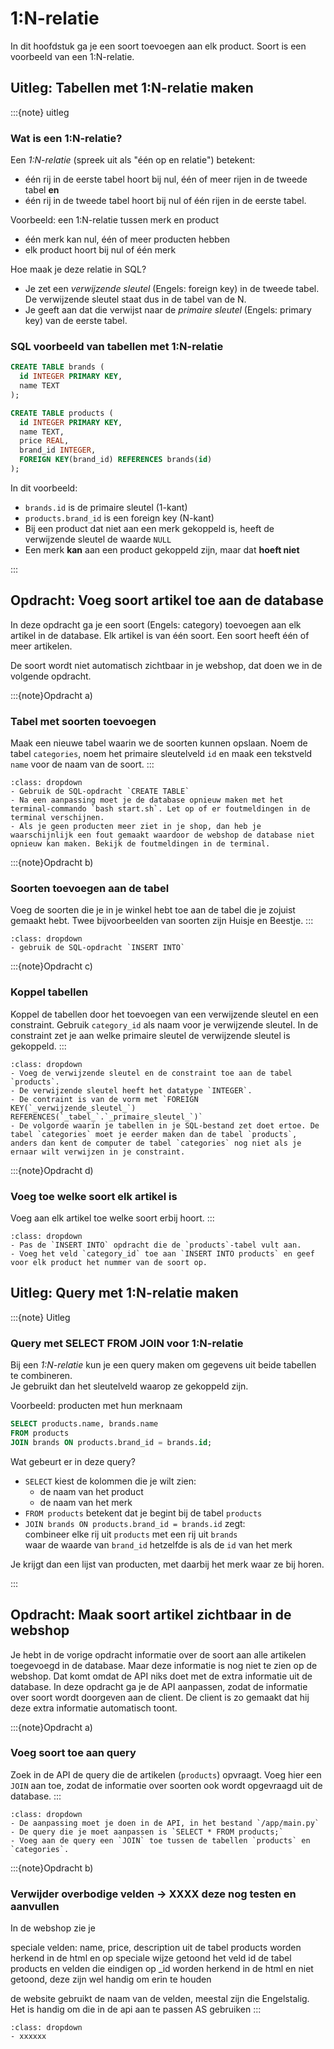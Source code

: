 
# 1:N-relatie
In dit hoofdstuk ga je een soort toevoegen aan elk product. Soort is een voorbeeld van een 1:N-relatie.


## Uitleg: Tabellen met 1:N-relatie maken

:::{note} uitleg
### Wat is een 1:N-relatie?

Een _1:N-relatie_ (spreek uit als "één op en relatie") betekent:  
- één rij in de eerste tabel hoort bij nul, één of meer rijen in de tweede tabel **en**
- één rij in de tweede tabel hoort bij nul of één rijen in de eerste tabel.

Voorbeeld: een 1:N-relatie tussen merk en product  
- één merk kan nul, één of meer producten hebben  
- elk product hoort bij nul of één merk

Hoe maak je deze relatie in SQL?
- Je zet een _verwijzende sleutel_ (Engels: foreign key) in de tweede tabel. De verwijzende sleutel staat dus in de tabel van de N.  
- Je geeft aan dat die verwijst naar de _primaire sleutel_ (Engels: primary key) van de eerste tabel.  

### SQL voorbeeld van tabellen met 1:N-relatie

```sql
CREATE TABLE brands (
  id INTEGER PRIMARY KEY,
  name TEXT
);

CREATE TABLE products (
  id INTEGER PRIMARY KEY,
  name TEXT,
  price REAL,
  brand_id INTEGER,
  FOREIGN KEY(brand_id) REFERENCES brands(id)
);
```

In dit voorbeeld:
- `brands.id` is de primaire sleutel (1-kant)  
- `products.brand_id` is een foreign key (N-kant)  
- Bij een product dat niet aan een merk gekoppeld is, heeft de verwijzende sleutel de waarde `NULL`
- Een merk **kan** aan een product gekoppeld zijn, maar dat **hoeft niet**

:::

## Opdracht: Voeg soort artikel toe aan de database

In deze opdracht ga je een soort (Engels: category) toevoegen aan elk artikel in de database. Elk artikel is van één soort. Een soort heeft één of meer artikelen.

De soort wordt niet automatisch zichtbaar in je webshop, dat doen we in de volgende opdracht.

:::{note}Opdracht a)
### Tabel met soorten toevoegen
Maak een nieuwe tabel waarin we de soorten kunnen opslaan. Noem de tabel `categories`, noem het primaire sleutelveld `id` en maak een tekstveld `name` voor de naam van de soort.
:::

```{hint} Tips
:class: dropdown
- Gebruik de SQL-opdracht `CREATE TABLE`
- Na een aanpassing moet je de database opnieuw maken met het terminal-commando `bash start.sh`. Let op of er foutmeldingen in de terminal verschijnen.
- Als je geen producten meer ziet in je shop, dan heb je waarschijnlijk een fout gemaakt waardoor de webshop de database niet opnieuw kan maken. Bekijk de foutmeldingen in de terminal.
```

:::{note}Opdracht b)
### Soorten toevoegen aan de tabel
Voeg de soorten die je in je winkel hebt toe aan de tabel die je zojuist gemaakt hebt. Twee bijvoorbeelden van soorten zijn Huisje en Beestje.
:::

```{hint} Tips
:class: dropdown
- gebruik de SQL-opdracht `INSERT INTO`
```

:::{note}Opdracht c)
### Koppel tabellen
Koppel de tabellen door het toevoegen van een verwijzende sleutel en een constraint. Gebruik `category_id` als naam voor je verwijzende sleutel. In de constraint zet je aan welke primaire sleutel de verwijzende sleutel is gekoppeld.
:::

```{hint} Tips
:class: dropdown
- Voeg de verwijzende sleutel en de constraint toe aan de tabel `products`.
- De verwijzende sleutel heeft het datatype `INTEGER`.
- De contraint is van de vorm met `FOREIGN KEY(`_verwijzende_sleutel_`) REFERENCES(`_tabel_`.`_primaire_sleutel_`)`
- De volgorde waarin je tabellen in je SQL-bestand zet doet ertoe. De tabel `categories` moet je eerder maken dan de tabel `products`, anders dan kent de computer de tabel `categories` nog niet als je ernaar wilt verwijzen in je constraint.
```

:::{note}Opdracht d)
### Voeg toe welke soort elk artikel is
Voeg aan elk artikel toe welke soort erbij hoort.
:::

```{hint} Tips
:class: dropdown
- Pas de `INSERT INTO` opdracht die de `products`-tabel vult aan. 
- Voeg het veld `category_id` toe aan `INSERT INTO products` en geef voor elk product het nummer van de soort op.
```

## Uitleg: Query met 1:N-relatie maken
:::{note} Uitleg

### Query met SELECT FROM JOIN voor 1:N-relatie
Bij een _1:N-relatie_ kun je een query maken om gegevens uit beide tabellen te combineren.  
Je gebruikt dan het sleutelveld waarop ze gekoppeld zijn.

Voorbeeld: producten met hun merknaam

```sql
SELECT products.name, brands.name
FROM products
JOIN brands ON products.brand_id = brands.id;
```

Wat gebeurt er in deze query?
- `SELECT` kiest de kolommen die je wilt zien:  
  - de naam van het product  
  - de naam van het merk
- `FROM products` betekent dat je begint bij de tabel `products`
- `JOIN brands ON products.brand_id = brands.id` zegt:  
  combineer elke rij uit `products` met een rij uit `brands`  
  waar de waarde van `brand_id` hetzelfde is als de `id` van het merk

Je krijgt dan een lijst van producten, met daarbij het merk waar ze bij horen.

:::

## Opdracht: Maak soort artikel zichtbaar in de webshop
Je hebt in de vorige opdracht informatie over de soort aan alle artikelen toegevoegd in de database. Maar deze informatie is nog niet te zien op de webshop. Dat komt omdat de API niks doet met de extra informatie uit de database. In deze opdracht ga je de API aanpassen, zodat de informatie over soort wordt doorgeven aan de client. De client is zo gemaakt dat hij deze extra informatie automatisch toont.

:::{note}Opdracht a)
### Voeg soort toe aan query
Zoek in de API de query die de artikelen (`products`) opvraagt. Voeg hier een `JOIN` aan toe, zodat de informatie over soorten ook wordt opgevraagd uit de database.
:::

```{hint} Tips
:class: dropdown
- De aanpassing moet je doen in de API, in het bestand `/app/main.py`
- De query die je moet aanpassen is `SELECT * FROM products;`
- Voeg aan de query een `JOIN` toe tussen de tabellen `products` en `categories`.
```

:::{note}Opdracht b)
### Verwijder overbodige velden -> XXXX deze nog testen en aanvullen
In de webshop zie je 

speciale velden: name, price, description uit de tabel products worden herkend in de html en op speciale wijze getoond
het veld id de tabel products en velden die eindigen op _id worden herkend in de html en niet getoond, deze zijn wel handig om erin te houden

de website gebruikt de naam van de velden, meestal zijn die Engelstalig. Het is handig om die in de api aan te passen
AS gebruiken
:::

```{hint} Tips
:class: dropdown
- xxxxxx
```